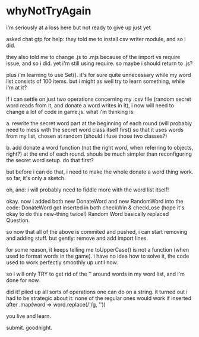 # whyNotTryAgain
i'm seriously at a loss here
but not ready to give up
just yet



asked chat gtp for help: they told me to install csv writer module, and so i did.

they also told me to change .js to .mjs because of the import vs require issue, and so i did. yet i'm still using require. so maybe i should return to .js?

plus i'm learning to use Set(). it's for sure quite unnecessary while my word list consists of 100 items. but i might as well try to learn something, while i'm at it?

if i can settle on just two operations concerning my .csv file (random secret word reads from it, and donate a word writes in it), i now will need to change a lot of code in game.js. what i'm thinking is: 

a. rewrite the secret word part at the beginning of each round (will probably need to mess with the secret word class itself first) so that it uses words from my list, chosen at random (should i fuse those two classes?)

b. add donate a word function (not the right word, when referring to objects, right?) at the end of each round. shouls be much simpler than reconfiguring the secret word setup. do that first?

but before i can do that, i need to make the whole donate a word thing work. so far, it's only a sketch.

oh, and: i will probably need to fiddle more with the word list itself!

okay. now i added both new DonateWord and new RandomWord into the code:
DonateWord got inserted in both checkWin & checkLose (hope it's okay to do this new-thing twice!)
Random Word basically replaced Question.

so now that all of the above is commited and pushed, i can start removing and adding stuff. but gently: remove and add import lines.

for some reason, it keeps telling me toUpperCase() is not a function (when used to format words in the game). i have no idea how to solve it, the code used to work perfectly smoothly up until now.

so i will only TRY to get rid of the '' around words in my word list, and i'm done for now.

did it! piled up all sorts of operations one can do on a string. it turned out i had to be strategic about it: none of the regular ones would work if inserted after .map(word => word.replace(/'/g, ''))

you live and learn.

submit. goodnight.